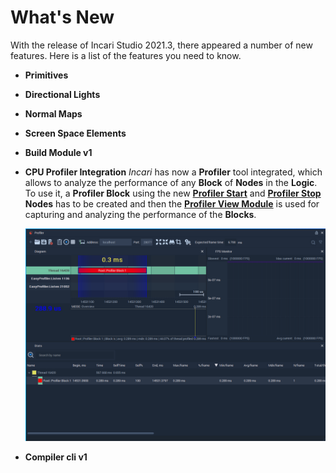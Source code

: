 # What's New

With the release of Incari Studio 2021.3, there appeared a number of new features. Here is a list of the features you need to know.

* **Primitives**

* **Directional Lights**

* **Normal Maps**

* **Screen Space Elements**

* **Build Module v1**

* **CPU Profiler Integration**
    _Incari_ has now a **Profiler** tool integrated, which allows to analyze the performance of any **Block** of **Nodes** in the **Logic**. To use it, a **Profiler Block** using the new [**Profiler Start**](../toolbox/development/profiler-start.md) and [**Profiler Stop**](../toolbox/development/profiler-stop.md) **Nodes** has to be created and then the [**Profiler View Module**](../modules/profiler-view.md) is used for capturing and analyzing the performance of the **Blocks**.

    ![](../.gitbook/assets/profiler-view-connected.png)

* **Compiler cli v1**